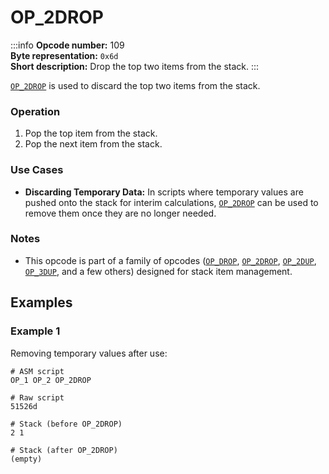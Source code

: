 # OP_2DROP
:::info
**Opcode number:** 109  
**Byte representation:** `0x6d`  
**Short description:** Drop the top two items from the stack.
:::

[`OP_2DROP`](./OP_2DROP.md) is used to discard the top two items from the stack.

### Operation
1. Pop the top item from the stack.
2. Pop the next item from the stack.

### Use Cases
- **Discarding Temporary Data:** In scripts where temporary values are pushed onto the stack for interim calculations, [`OP_2DROP`](./OP_2DROP.md) can be used to remove them once they are no longer needed.

### Notes
- This opcode is part of a family of opcodes ([`OP_DROP`](#), [`OP_2DROP`](./OP_2DROP.md), [`OP_2DUP`](#), [`OP_3DUP`](#), and a few others) designed for stack item management.

## Examples
### Example 1
Removing temporary values after use:
```shell
# ASM script
OP_1 OP_2 OP_2DROP

# Raw script
51526d

# Stack (before OP_2DROP)
2 1

# Stack (after OP_2DROP)
(empty)
```
